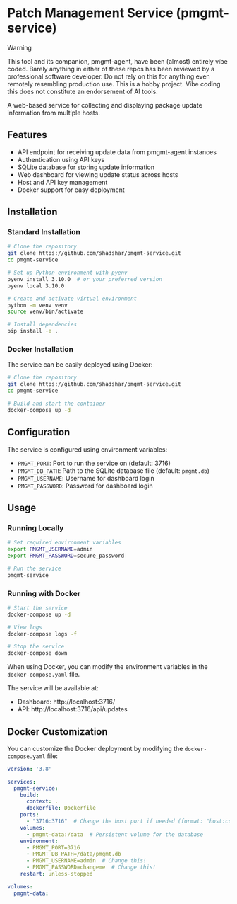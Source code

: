 # Patch Management Service (pmgmt-service)

> [!WARNING]
> This tool and its companion, pmgmt-agent, have been (almost) entirely vibe coded. Barely anything in either of these repos has been reviewed by a professional software developer. Do not rely on this for anything even remotely resembling production use.
> This is a hobby project. Vibe coding this does not constitute an endorsement of AI tools.

A web-based service for collecting and displaying package update information from multiple hosts.

## Features

- API endpoint for receiving update data from pmgmt-agent instances
- Authentication using API keys
- SQLite database for storing update information
- Web dashboard for viewing update status across hosts
- Host and API key management
- Docker support for easy deployment

## Installation

### Standard Installation

```bash
# Clone the repository
git clone https://github.com/shadshar/pmgmt-service.git
cd pmgmt-service

# Set up Python environment with pyenv
pyenv install 3.10.0  # or your preferred version
pyenv local 3.10.0

# Create and activate virtual environment
python -m venv venv
source venv/bin/activate

# Install dependencies
pip install -e .
```

### Docker Installation

The service can be easily deployed using Docker:

```bash
# Clone the repository
git clone https://github.com/shadshar/pmgmt-service.git
cd pmgmt-service

# Build and start the container
docker-compose up -d
```

## Configuration

The service is configured using environment variables:

- `PMGMT_PORT`: Port to run the service on (default: 3716)
- `PMGMT_DB_PATH`: Path to the SQLite database file (default: `pmgmt.db`)
- `PMGMT_USERNAME`: Username for dashboard login
- `PMGMT_PASSWORD`: Password for dashboard login

## Usage

### Running Locally

```bash
# Set required environment variables
export PMGMT_USERNAME=admin
export PMGMT_PASSWORD=secure_password

# Run the service
pmgmt-service
```

### Running with Docker

```bash
# Start the service
docker-compose up -d

# View logs
docker-compose logs -f

# Stop the service
docker-compose down
```

When using Docker, you can modify the environment variables in the `docker-compose.yaml` file.

The service will be available at:
- Dashboard: http://localhost:3716/
- API: http://localhost:3716/api/updates

## Docker Customization

You can customize the Docker deployment by modifying the `docker-compose.yaml` file:

```yaml
version: '3.8'

services:
  pmgmt-service:
    build:
      context: .
      dockerfile: Dockerfile
    ports:
      - "3716:3716"  # Change the host port if needed (format: "host:container")
    volumes:
      - pmgmt-data:/data  # Persistent volume for the database
    environment:
      - PMGMT_PORT=3716
      - PMGMT_DB_PATH=/data/pmgmt.db
      - PMGMT_USERNAME=admin  # Change this!
      - PMGMT_PASSWORD=changeme  # Change this!
    restart: unless-stopped

volumes:
  pmgmt-data:
```